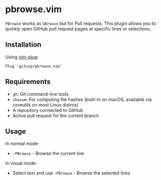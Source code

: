 pbrowse.vim
===

`PBrowse` works as `GBrowse` but for Pull requests. This plugin allows you to quickly open GitHub pull request pages at specific lines or selections.

## Installation

Using [vim-plug](https://github.com/junegunn/vim-plug):

```vim
Plug 'gitusp/pbrowse.vim'
```

## Requirements

- `gh`: Git command-line tools
- `shasum`: For computing file hashes (built-in on macOS, available via coreutils on most Linux distros)
- A repository connected to GitHub
- Active pull request for the current branch

## Usage

In normal mode:
- `:PBrowse` - Browse the current line

In visual mode:
- Select text and use `:PBrowse` - Browse the selected lines
